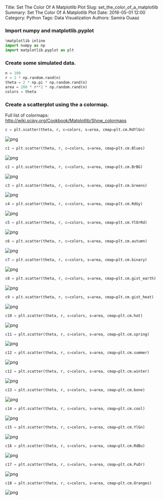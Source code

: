 Title: Set The Color Of A Matplotlib Plot
Slug: set_the_color_of_a_matplotlib
Summary: Set The Color Of A Matplotlib Plot
Date: 2016-05-01 12:00
Category: Python
Tags: Data Visualization
Authors: Samira Ouaaz



### Import numpy and matplotlib.pyplot


```python
%matplotlib inline
import numpy as np
import matplotlib.pyplot as plt
```

### Create some simulated data.


```python
n = 100
r = 2 * np.random.rand(n)
theta = 2 * np.pi * np.random.rand(n)
area = 200 * r**2 * np.random.rand(n)
colors = theta
```

### Create a scatterplot using the a colormap.
Full list of colormaps: http://wiki.scipy.org/Cookbook/Matplotlib/Show_colormaps


```python
c = plt.scatter(theta, r, c=colors, s=area, cmap=plt.cm.RdYlGn)
```


![png]({filename}/images/set_the_color_of_a_matplotlib/output_6_0.png)



```python
c1 = plt.scatter(theta, r, c=colors, s=area, cmap=plt.cm.Blues)
```


![png]({filename}/images/set_the_color_of_a_matplotlib/output_7_0.png)



```python
c2 = plt.scatter(theta, r, c=colors, s=area, cmap=plt.cm.BrBG)
```


![png]({filename}/images/set_the_color_of_a_matplotlib/output_8_0.png)



```python
c3 = plt.scatter(theta, r, c=colors, s=area, cmap=plt.cm.Greens)
```


![png]({filename}/images/set_the_color_of_a_matplotlib/output_9_0.png)



```python
c4 = plt.scatter(theta, r, c=colors, s=area, cmap=plt.cm.RdGy)
```


![png]({filename}/images/set_the_color_of_a_matplotlib/output_10_0.png)



```python
c5 = plt.scatter(theta, r, c=colors, s=area, cmap=plt.cm.YlOrRd)
```


![png]({filename}/images/set_the_color_of_a_matplotlib/output_11_0.png)



```python
c6 = plt.scatter(theta, r, c=colors, s=area, cmap=plt.cm.autumn)
```


![png]({filename}/images/set_the_color_of_a_matplotlib/output_12_0.png)



```python
c7 = plt.scatter(theta, r, c=colors, s=area, cmap=plt.cm.binary)
```


![png]({filename}/images/set_the_color_of_a_matplotlib/output_13_0.png)



```python
c8 = plt.scatter(theta, r, c=colors, s=area, cmap=plt.cm.gist_earth)
```


![png]({filename}/images/set_the_color_of_a_matplotlib/output_14_0.png)



```python
c9 = plt.scatter(theta, r, c=colors, s=area, cmap=plt.cm.gist_heat)
```


![png]({filename}/images/set_the_color_of_a_matplotlib/output_15_0.png)



```python
c10 = plt.scatter(theta, r, c=colors, s=area, cmap=plt.cm.hot)
```


![png]({filename}/images/set_the_color_of_a_matplotlib/output_16_0.png)



```python
c11 = plt.scatter(theta, r, c=colors, s=area, cmap=plt.cm.spring)
```


![png]({filename}/images/set_the_color_of_a_matplotlib/output_17_0.png)



```python
c12 = plt.scatter(theta, r, c=colors, s=area, cmap=plt.cm.summer)
```


![png]({filename}/images/set_the_color_of_a_matplotlib/output_18_0.png)



```python
c12 = plt.scatter(theta, r, c=colors, s=area, cmap=plt.cm.winter)
```


![png]({filename}/images/set_the_color_of_a_matplotlib/output_19_0.png)



```python
c13 = plt.scatter(theta, r, c=colors, s=area, cmap=plt.cm.bone)
```


![png]({filename}/images/set_the_color_of_a_matplotlib/output_20_0.png)



```python
c14 = plt.scatter(theta, r, c=colors, s=area, cmap=plt.cm.cool)
```


![png]({filename}/images/set_the_color_of_a_matplotlib/output_21_0.png)



```python
c15 = plt.scatter(theta, r, c=colors, s=area, cmap=plt.cm.YlGn)
```


![png]({filename}/images/set_the_color_of_a_matplotlib/output_22_0.png)



```python
c16 = plt.scatter(theta, r, c=colors, s=area, cmap=plt.cm.RdBu)
```


![png]({filename}/images/set_the_color_of_a_matplotlib/output_23_0.png)



```python
c17 = plt.scatter(theta, r, c=colors, s=area, cmap=plt.cm.PuOr)
```


![png]({filename}/images/set_the_color_of_a_matplotlib/output_24_0.png)



```python
c18 = plt.scatter(theta, r, c=colors, s=area, cmap=plt.cm.Oranges)
```


![png]({filename}/images/set_the_color_of_a_matplotlib/output_25_0.png)



```python

```
